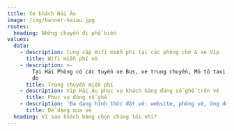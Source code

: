 ```yaml
---
title: Xe khách Hải Âu
image: /img/banner-haiau.jpg
routes:
  heading: Những chuyến đi phổ biến
values:
  data:
    - description: Cung cấp Wifi miễn phí tại các phòng chờ & xe Vip
      title: Wifi miễn phí nè
    - description: >-
        Tại Hải Phòng có các tuyến xe Bus, xe trung chuyển, Mô tô taxi miễn phí
        đó
      title: Trung chuyển miễn phí
    - description: Vip Hải Âu phục vụ khách hàng đúng số ghế trên vé
      title: Phục vụ đúng số ghế
    - description: 'Đa dạng hình thức đặt vé: website, phòng vé, ứng dụng điện thoại,...'
      title: Dễ dàng mua vé
  heading: Vì sao khách hàng chọn chúng tôi nhỉ?
---
```


